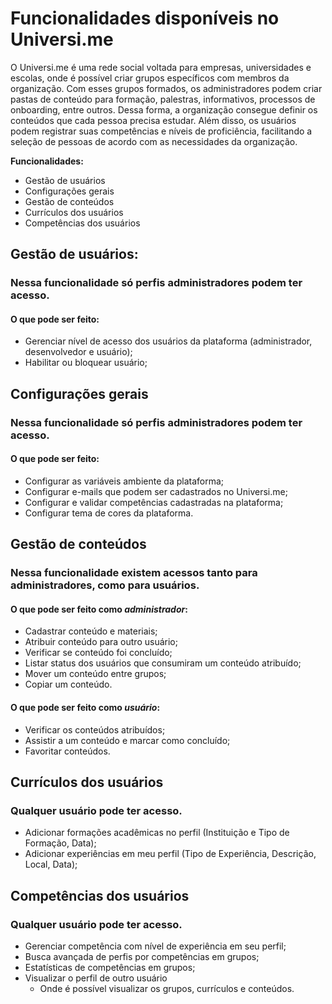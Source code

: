 # Funcionalidades disponíveis no Universi.me
O Universi.me é uma rede social voltada para empresas, universidades e escolas, onde é possível criar grupos específicos com membros da organização. Com esses grupos formados, os administradores podem criar pastas de conteúdo para formação, palestras, informativos, processos de onboarding, entre outros. Dessa forma, a organização consegue definir os conteúdos que cada pessoa precisa estudar. Além disso, os usuários podem registrar suas competências e níveis de proficiência, facilitando a seleção de pessoas de acordo com as necessidades da organização.


**Funcionalidades:**
* Gestão de usuários
* Configurações gerais
* Gestão de conteúdos
* Currículos dos usuários
* Competências dos usuários


## Gestão de usuários:
### Nessa funcionalidade só perfis administradores podem ter acesso. 
#### O que pode ser feito:
- Gerenciar nível de acesso dos usuários da plataforma (administrador, desenvolvedor e usuário);
- Habilitar ou bloquear usuário;

## Configurações gerais
### Nessa funcionalidade só perfis administradores podem ter acesso.
#### O que pode ser feito:
- Configurar as variáveis ambiente da plataforma;
- Configurar e-mails que podem ser cadastrados no Universi.me;
- Configurar e validar competências cadastradas na plataforma;
- Configurar tema de cores da plataforma.

## Gestão de conteúdos
### Nessa funcionalidade existem acessos tanto para administradores, como para usuários.
#### O que pode ser feito como *administrador*:
- Cadastrar conteúdo e materiais;
- Atribuir conteúdo para outro usuário;
- Verificar se conteúdo foi concluído;
- Listar status dos usuários que consumiram um conteúdo atribuído;
- Mover um conteúdo entre grupos;
- Copiar um conteúdo.
  
#### O que pode ser feito como *usuário*:
- Verificar os conteúdos atribuídos;
- Assistir a um conteúdo e marcar como concluído;
- Favoritar conteúdos.

## Currículos dos usuários
### Qualquer usuário pode ter acesso.
- Adicionar formações acadêmicas no perfil (Instituição e Tipo de Formação, Data);
- Adicionar experiências em meu perfil (Tipo de Experiência, Descrição, Local, Data);

## Competências dos usuários
### Qualquer usuário pode ter acesso.
- Gerenciar competência com nível de experiência em seu perfil;
- Busca avançada de perfis por competências em grupos;
- Estatísticas de competências em grupos;
- Visualizar o perfil de outro usuário
    - Onde é possível visualizar os grupos, currículos e conteúdos.




